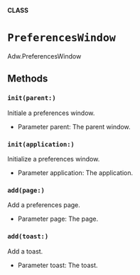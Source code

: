 **CLASS**

# `PreferencesWindow`

Adw.PreferencesWindow

## Methods
### `init(parent:)`

Initiale a preferences window.
- Parameter parent: The parent window.

### `init(application:)`

Initialize a preferences window.
- Parameter application: The application.

### `add(page:)`

Add a preferences page.
- Parameter page: The page.

### `add(toast:)`

Add a toast.
- Parameter toast: The toast.
